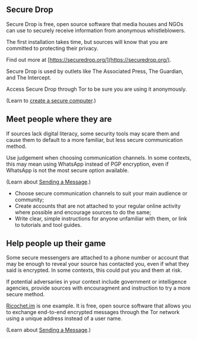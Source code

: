 [Title]: # (Privacy tools)
[Order]: # (2)

## Secure Drop

Secure Drop is free, open source software that media houses and NGOs can use to securely receive information from anonymous whistleblowers. 

The first installation takes time, but sources will know that you are committed to protecting their privacy. 

Find out more at [https://securedrop.org/](https://securedrop.org/). 

Secure Drop is used by outlets like The Associated Press, The Guardian, and The Intercept. 

Access Secure Drop through Tor to be sure you are using it anonymously. 

(Learn to [create a secure computer](umbrella://information/protecting-files/beginner/s_create-a-secure-computer.md).) 

## Meet people where they are

If sources lack digital literacy, some security tools may scare them and cause them to default to a more familiar, but less secure communication method. 

Use judgement when choosing communication channels. In some contexts, this may mean using WhatsApp instead of PGP encryption, even if WhatsApp is not the most secure option available.

(Learn about [Sending a Message](umbrella://communications/sending-a-message).)

* Choose secure communication channels to suit your main audience or community;
* Create accounts that are not attached to your regular online activity where possible and encourage sources to do the same;
* Write clear, simple instructions for anyone unfamiliar with them, or link to tutorials and tool guides. 

## Help people up their game

Some secure messengers are attached to a phone number or account that may be enough to reveal your source has contacted you, even if what they said is encrypted. In some contexts, this could put you and them at risk. 

If potential adversaries in your context include government or intelligence agencies, provide sources with encouragment and instruction to try a more secure method.  

[Ricochet.im](https://ricochet.im/) is one example. It is free, open source software that allows you to exchange end-to-end encrypted messages through the Tor network using a unique address instead of a user name.  

(Learn about [Sending a Message](umbrella://communications/sending-a-message).) 
